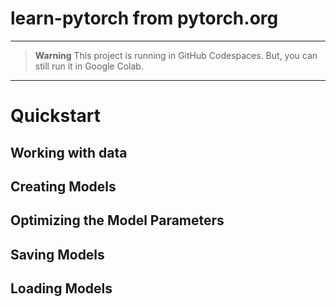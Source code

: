 # learn-pytorch from pytorch.org

------------------------------------------
> **Warning**
> This project is running in GitHub Codespaces. But, you can still run it in Google Colab.

------------------------------------------

Quickstart
==========

Working with data
-----------------
Creating Models
---------------
Optimizing the Model Parameters
-------------------------------
Saving Models
-------------
Loading Models
--------------
